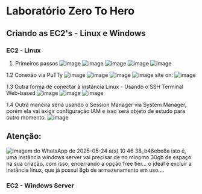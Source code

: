 # Laboratório Zero To Hero

## Criando as EC2's - Linux e Windows

### EC2 - Linux 
1. Primeiros passos
   ![image](https://github.com/user-attachments/assets/419de779-7011-44fa-8369-59af38b48eb1)
   ![image](https://github.com/user-attachments/assets/c212cd01-78e4-4536-b6d8-c58159970d6f)
   ![image](https://github.com/user-attachments/assets/a5d55775-fc56-4f97-8243-f3f6de18341c)
   ![image](https://github.com/user-attachments/assets/8d6a586a-1627-425b-8ce0-ba6a3e44536e)
   ![image](https://github.com/user-attachments/assets/fb49fd97-0db7-4917-8070-4001729b23b7)

1.2 Conexão via PuTTy
  ![image](https://github.com/user-attachments/assets/32abd2eb-f89d-45f9-936e-69cda19de0eb)
  ![image](https://github.com/user-attachments/assets/fd289fac-b1c3-4c4c-9333-26204e32b8da)
  ![image](https://github.com/user-attachments/assets/f4221c79-c8ec-4146-9b90-57d4b80acbd0)
  ![image](https://github.com/user-attachments/assets/e584ede0-74e0-4c87-a6ec-d3b8cc44f7b2)
  site on:
  ![image](https://github.com/user-attachments/assets/e45742b6-39ee-41f8-8caf-edd838ca04d7)


1.3 Outra forma de conectar à instância Linux - Usando o SSH Terminal Web-based
  ![image](https://github.com/user-attachments/assets/d823d366-39f4-4b78-ab9c-173f88432730)
  ![image](https://github.com/user-attachments/assets/bb0cbebe-b1ec-462a-885b-f858140ac65e)
  ![image](https://github.com/user-attachments/assets/606d9812-9703-4b12-8bc8-61c6e3192031)

1.4 Outra maneira seria usando o Session Manager via System Manager, porém ela vai exigir configuração IAM e isso será objeto de estudo para outro momento.
  ![image](https://github.com/user-attachments/assets/caa4d354-fb1b-49ad-b406-c57a9da6b669)


## Atenção:
![Imagem do WhatsApp de 2025-05-24 à(s) 10 46 38_b46ebe8a](https://github.com/user-attachments/assets/e5db91c6-91db-4eb3-81af-523c7a2c660f)
isto é, uma instância windows server vai precisar de no mínomo 30gb de espaço na sua criação, com isso, encerrando a opção free tier...
o ideal é excluir a instância linux, que já possui 8gb de armazenamento em uso....

### EC2 - Windows Server

